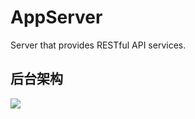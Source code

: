 # AppServer
Server that provides RESTful API services.

## 后台架构
![](https://raw.githubusercontent.com/TheYelda/AppServer/master/doc/architecture.png)